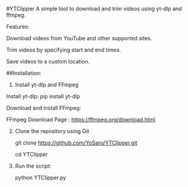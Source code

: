 #YTClipper
   A simple tool to download and trim videos using yt-dlp and ffmpeg.

   Features:
   
   Download videos from YouTube and other supported sites.
   
   Trim videos by specifying start and end times.
   
   Save videos to a custom location.


##Installation:
   1. Install yt-dlp and FFmpeg
   
   Install yt-dlp:
     pip install yt-dlp
   
   Download and install FFmpeg:
  
   FFmpeg Download Page : https://ffmpeg.org/download.html

   2. Clone the repository using Git

      git clone https://github.com/YoSaru/YTClipper.git

      cd YTClipper
      
         
   4. Run the script:
      
      python YTClipper.py





